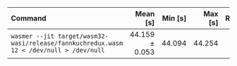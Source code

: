 | Command | Mean [s] | Min [s] | Max [s] | Relative |
|:---|---:|---:|---:|---:|
| `wasmer --jit target/wasm32-wasi/release/fannkuchredux.wasm 12 < /dev/null > /dev/null` | 44.159 ± 0.053 | 44.094 | 44.254 | 1.00 |
